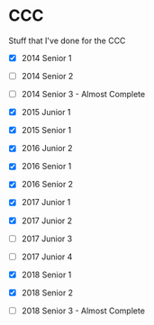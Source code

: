 # CCC
Stuff that I've done for the CCC
- [X] 2014 Senior 1
- [ ] 2014 Senior 2
- [ ] 2014 Senior 3 - Almost Complete
- [X] 2015 Junior 1
- [X] 2015 Senior 1
- [X] 2016 Junior 2
- [X] 2016 Senior 1
- [X] 2016 Senior 2
- [X] 2017 Junior 1
- [X] 2017 Junior 2
- [ ] 2017 Junior 3
- [ ] 2017 Junior 4
- [X] 2018 Senior 1
- [X] 2018 Senior 2
- [ ] 2018 Senior 3 - Almost Complete


